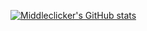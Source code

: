 [![Middleclicker's GitHub stats](https://github-readme-stats.vercel.app/api?username=middleclicker)](https://github.com/anuraghazra/github-readme-stats)
